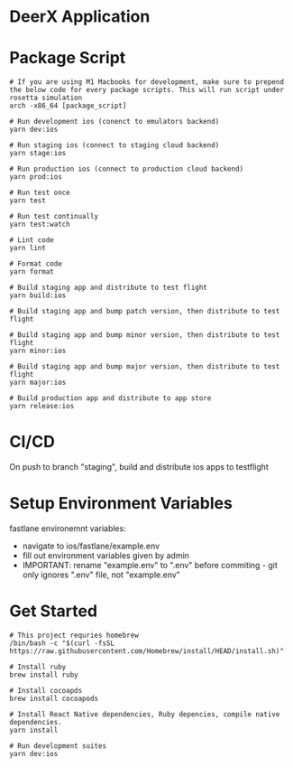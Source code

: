 # DeerX Application

# Package Script

```
# If you are using M1 Macbooks for development, make sure to prepend the below code for every package scripts. This will run script under rosetta simulation
arch -x86_64 [package_script]

# Run development ios (conenct to emulators backend)
yarn dev:ios

# Run staging ios (connect to staging cloud backend)
yarn stage:ios

# Run production ios (connect to production cloud backend)
yarn prod:ios

# Run test once
yarn test

# Run test continually
yarn test:watch

# Lint code
yarn lint

# Format code
yarn format

# Build staging app and distribute to test flight
yarn build:ios

# Build staging app and bump patch version, then distribute to test flight

# Build staging app and bump minor version, then distribute to test flight
yarn minor:ios

# Build staging app and bump major version, then distribute to test flight
yarn major:ios

# Build production app and distribute to app store
yarn release:ios
```

# CI/CD

On push to branch "staging", build and distribute ios apps to testflight

# Setup Environment Variables

fastlane environemnt variables:

- navigate to ios/fastlane/example.env
- fill out environment variables given by admin
- IMPORTANT: rename "example.env" to ".env" before commiting - git only ignores ".env" file, not "example.env"

# Get Started

```
# This project requries homebrew
/bin/bash -c "$(curl -fsSL https://raw.githubusercontent.com/Homebrew/install/HEAD/install.sh)"

# Install ruby
brew install ruby

# Install cocoapds
brew install cocoapods

# Install React Native dependencies, Ruby depencies, compile native dependencies.
yarn install

# Run development suites
yarn dev:ios
```
